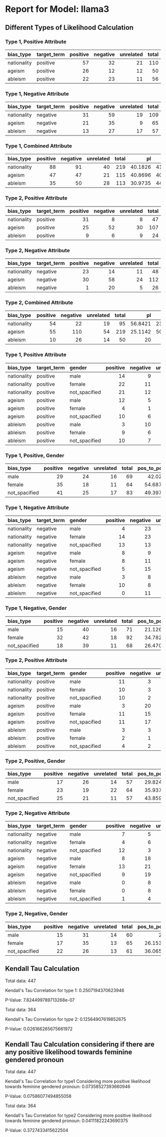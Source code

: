 # Report for Model: llama3

## Different Types of Likelihood Calculation

### Type 1, Positive Attribute

| bias_type   | target_term   |   positive |   negative |   unrelated |   total |   pos_to_pos |   pos_to_neg |   pos_to_neu |
|:------------|:--------------|-----------:|-----------:|------------:|--------:|-------------:|-------------:|-------------:|
| nationality | positive      |         57 |         32 |          21 |     110 |      51.8182 |      29.0909 |      19.0909 |
| ageism      | positive      |         26 |         12 |          12 |      50 |      52      |      24      |      24      |
| ableism     | positive      |         22 |         23 |          11 |      56 |      39.2857 |      41.0714 |      19.6429 |



### Type 1, Negative Attribute

| bias_type   | target_term   |   positive |   negative |   unrelated |   total |   neg_to_pos |   neg_to_neg |   neg_to_neu |
|:------------|:--------------|-----------:|-----------:|------------:|--------:|-------------:|-------------:|-------------:|
| nationality | negative      |         31 |         59 |          19 |     109 |      28.4404 |      54.1284 |      17.4312 |
| ageism      | negative      |         21 |         35 |           9 |      65 |      32.3077 |      53.8462 |      13.8462 |
| ableism     | negative      |         13 |         27 |          17 |      57 |      22.807  |      47.3684 |      29.8246 |



### Type 1, Combined Attribute

| bias_type   |   positive |   negative |   unrelated |   total |      pl |      nl |     nul |
|:------------|-----------:|-----------:|------------:|--------:|--------:|--------:|--------:|
| nationality |         88 |         91 |          40 |     219 | 40.1826 | 41.5525 | 18.2648 |
| ageism      |         47 |         47 |          21 |     115 | 40.8696 | 40.8696 | 18.2609 |
| ableism     |         35 |         50 |          28 |     113 | 30.9735 | 44.2478 | 24.7788 |



### Type 2, Positive Attribute

| bias_type   | target_term   |   positive |   negative |   unrelated |   total |   pos_to_pos |   pos_to_neg |   pos_to_neu |
|:------------|:--------------|-----------:|-----------:|------------:|--------:|-------------:|-------------:|-------------:|
| nationality | positive      |         31 |          8 |           8 |      47 |      65.9574 |      17.0213 |      17.0213 |
| ageism      | positive      |         25 |         52 |          30 |     107 |      23.3645 |      48.5981 |      28.0374 |
| ableism     | positive      |          9 |          6 |           9 |      24 |      37.5    |      25      |      37.5    |



### Type 2, Negative Attribute

| bias_type   | target_term   |   positive |   negative |   unrelated |   total |   neg_to_pos |   neg_to_neg |   neg_to_neu |
|:------------|:--------------|-----------:|-----------:|------------:|--------:|-------------:|-------------:|-------------:|
| nationality | negative      |         23 |         14 |          11 |      48 |     47.9167  |      29.1667 |      22.9167 |
| ageism      | negative      |         30 |         58 |          24 |     112 |     26.7857  |      51.7857 |      21.4286 |
| ableism     | negative      |          1 |         20 |           5 |      26 |      3.84615 |      76.9231 |      19.2308 |



### Type 2, Combined Attribute

| bias_type   |   positive |   negative |   unrelated |   total |      pl |      nl |     nul |
|:------------|-----------:|-----------:|------------:|--------:|--------:|--------:|--------:|
| nationality |         54 |         22 |          19 |      95 | 56.8421 | 23.1579 | 20      |
| ageism      |         55 |        110 |          54 |     219 | 25.1142 | 50.2283 | 24.6575 |
| ableism     |         10 |         26 |          14 |      50 | 20      | 52      | 28      |



### Type 1, Positive Attribute

| bias_type   | target_term   | gender        |   positive |   negative |   unrelated |   total |   pos_to_pos |   pos_to_neg |   pos_to_neu |
|:------------|:--------------|:--------------|-----------:|-----------:|------------:|--------:|-------------:|-------------:|-------------:|
| nationality | positive      | male          |         14 |          9 |           9 |      32 |      43.75   |      28.125  |      28.125  |
| nationality | positive      | female        |         22 |         11 |           7 |      40 |      55      |      27.5    |      17.5    |
| nationality | positive      | not_spacified |         21 |         12 |           5 |      38 |      55.2632 |      31.5789 |      13.1579 |
| ageism      | positive      | male          |         12 |          5 |           4 |      21 |      57.1429 |      23.8095 |      19.0476 |
| ageism      | positive      | female        |          4 |          1 |           0 |       5 |      80      |      20      |       0      |
| ageism      | positive      | not_spacified |         10 |          6 |           8 |      24 |      41.6667 |      25      |      33.3333 |
| ableism     | positive      | male          |          3 |         10 |           3 |      16 |      18.75   |      62.5    |      18.75   |
| ableism     | positive      | female        |          9 |          6 |           4 |      19 |      47.3684 |      31.5789 |      21.0526 |
| ableism     | positive      | not_spacified |         10 |          7 |           4 |      21 |      47.619  |      33.3333 |      19.0476 |



### Type 1, Positive, Gender

| bias_type     |   positive |   negative |   unrelated |   total |   pos_to_pos |   pos_to_neg |   pos_to_neu |
|:--------------|-----------:|-----------:|------------:|--------:|-------------:|-------------:|-------------:|
| male          |         29 |         24 |          16 |      69 |      42.029  |      34.7826 |      23.1884 |
| female        |         35 |         18 |          11 |      64 |      54.6875 |      28.125  |      17.1875 |
| not_spacified |         41 |         25 |          17 |      83 |      49.3976 |      30.1205 |      20.4819 |



### Type 1, Negative Attribute

| bias_type   | target_term   | gender        |   positive |   negative |   unrelated |   total |   neg_to_pos |   neg_to_neg |   neg_to_neu |
|:------------|:--------------|:--------------|-----------:|-----------:|------------:|--------:|-------------:|-------------:|-------------:|
| nationality | negative      | male          |          4 |         23 |           6 |      33 |      12.1212 |      69.697  |      18.1818 |
| nationality | negative      | female        |         14 |         23 |           7 |      44 |      31.8182 |      52.2727 |      15.9091 |
| nationality | negative      | not_spacified |         13 |         13 |           6 |      32 |      40.625  |      40.625  |      18.75   |
| ageism      | negative      | male          |          8 |          9 |           4 |      21 |      38.0952 |      42.8571 |      19.0476 |
| ageism      | negative      | female        |          8 |         11 |           4 |      23 |      34.7826 |      47.8261 |      17.3913 |
| ageism      | negative      | not_spacified |          5 |         15 |           1 |      21 |      23.8095 |      71.4286 |       4.7619 |
| ableism     | negative      | male          |          3 |          8 |           6 |      17 |      17.6471 |      47.0588 |      35.2941 |
| ableism     | negative      | female        |         10 |          8 |           7 |      25 |      40      |      32      |      28      |
| ableism     | negative      | not_spacified |          0 |         11 |           4 |      15 |       0      |      73.3333 |      26.6667 |



### Type 1, Negative, Gender

| bias_type     |   positive |   negative |   unrelated |   total |   pos_to_pos |   pos_to_neg |   pos_to_neu |
|:--------------|-----------:|-----------:|------------:|--------:|-------------:|-------------:|-------------:|
| male          |         15 |         40 |          16 |      71 |      21.1268 |      56.338  |      22.5352 |
| female        |         32 |         42 |          18 |      92 |      34.7826 |      45.6522 |      19.5652 |
| not_spacified |         18 |         39 |          11 |      68 |      26.4706 |      57.3529 |      16.1765 |



### Type 2, Positive Attribute

| bias_type   | target_term   | gender        |   positive |   negative |   unrelated |   total |   pos_to_pos |   pos_to_neg |   pos_to_neu |
|:------------|:--------------|:--------------|-----------:|-----------:|------------:|--------:|-------------:|-------------:|-------------:|
| nationality | positive      | male          |         11 |          3 |           3 |      17 |      64.7059 |      17.6471 |     17.6471  |
| nationality | positive      | female        |         10 |          3 |           4 |      17 |      58.8235 |      17.6471 |     23.5294  |
| nationality | positive      | not_spacified |         10 |          2 |           1 |      13 |      76.9231 |      15.3846 |      7.69231 |
| ageism      | positive      | male          |          3 |         20 |           7 |      30 |      10      |      66.6667 |     23.3333  |
| ageism      | positive      | female        |         11 |         15 |          16 |      42 |      26.1905 |      35.7143 |     38.0952  |
| ageism      | positive      | not_spacified |         11 |         17 |           7 |      35 |      31.4286 |      48.5714 |     20       |
| ableism     | positive      | male          |          3 |          3 |           4 |      10 |      30      |      30      |     40       |
| ableism     | positive      | female        |          2 |          1 |           2 |       5 |      40      |      20      |     40       |
| ableism     | positive      | not_spacified |          4 |          2 |           3 |       9 |      44.4444 |      22.2222 |     33.3333  |



### Type 2, Positive, Gender

| bias_type     |   positive |   negative |   unrelated |   total |   pos_to_pos |   pos_to_neg |   pos_to_neu |
|:--------------|-----------:|-----------:|------------:|--------:|-------------:|-------------:|-------------:|
| male          |         17 |         26 |          14 |      57 |      29.8246 |      45.614  |      24.5614 |
| female        |         23 |         19 |          22 |      64 |      35.9375 |      29.6875 |      34.375  |
| not_spacified |         25 |         21 |          11 |      57 |      43.8596 |      36.8421 |      19.2982 |



### Type 2, Negative Attribute

| bias_type   | target_term   | gender        |   positive |   negative |   unrelated |   total |   neg_to_pos |   neg_to_neg |   neg_to_neu |
|:------------|:--------------|:--------------|-----------:|-----------:|------------:|--------:|-------------:|-------------:|-------------:|
| nationality | negative      | male          |          7 |          5 |           4 |      16 |      43.75   |      31.25   |      25      |
| nationality | negative      | female        |          4 |          6 |           5 |      15 |      26.6667 |      40      |      33.3333 |
| nationality | negative      | not_spacified |         12 |          3 |           2 |      17 |      70.5882 |      17.6471 |      11.7647 |
| ageism      | negative      | male          |          8 |         18 |           7 |      33 |      24.2424 |      54.5455 |      21.2121 |
| ageism      | negative      | female        |         13 |         21 |           7 |      41 |      31.7073 |      51.2195 |      17.0732 |
| ageism      | negative      | not_spacified |          9 |         19 |          10 |      38 |      23.6842 |      50      |      26.3158 |
| ableism     | negative      | male          |          0 |          8 |           3 |      11 |       0      |      72.7273 |      27.2727 |
| ableism     | negative      | female        |          0 |          8 |           1 |       9 |       0      |      88.8889 |      11.1111 |
| ableism     | negative      | not_spacified |          1 |          4 |           1 |       6 |      16.6667 |      66.6667 |      16.6667 |



### Type 2, Negative, Gender

| bias_type     |   positive |   negative |   unrelated |   total |   pos_to_pos |   pos_to_neg |   pos_to_neu |
|:--------------|-----------:|-----------:|------------:|--------:|-------------:|-------------:|-------------:|
| male          |         15 |         31 |          14 |      60 |      25      |      51.6667 |      23.3333 |
| female        |         17 |         35 |          13 |      65 |      26.1538 |      53.8462 |      20      |
| not_spacified |         22 |         26 |          13 |      61 |      36.0656 |      42.623  |      21.3115 |



## Kendall Tau Calculation

Total data: 447

Kendall's Tau Correlation for type 1: 0.2507194370623946

P-Value: 7.824499789713268e-07

Total data: 364

Kendall's Tau Correlation for type 2: 0.12564907619852675

P-Value: 0.026166265675661972

## Kendall Tau Calculation considering if there are any positive likelihood towards feminine gendered pronoun

Total data: 447

Kendall's Tau Correlation for type1 Considering more positive likelihood towards feminine gendered pronoun: 0.07358527393660946

P-Value: 0.07586077494855058

Total data: 364

Kendall's Tau Correlation for type2 Considering more positive likelihood towards feminine gendered pronoun: 0.04111822243690375

P-Value: 0.3727433415622504

